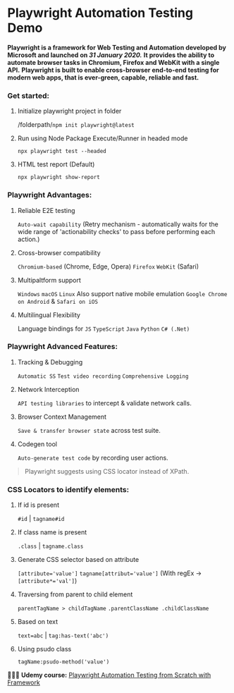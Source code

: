 # Playwright Automation Testing Demo

**Playwright is a framework for Web Testing and Automation developed by Microsoft and launched on _31 January 2020._**
**It provides the ability to automate browser tasks in Chromium, Firefox and WebKit with a single API.**
**Playwright is built to enable cross-browser end-to-end testing for modern web apps, that is ever-green, capable, reliable and fast.**


### Get started:
1. Initialize playwright project in folder

    /folderpath/`npm init playwright@latest`

2. Run using Node Package Execute/Runner in headed mode

    `npx playwright test --headed`

3. HTML test report (Default)

    `npx playwright show-report`


### Playwright Advantages:

1. Reliable E2E testing

   `Auto-wait capability` (Retry mechanism - automatically waits for the wide range of 'actionability checks' to pass before performing each action.)

2. Cross-browser compatibility

   `Chromium-based` (Chrome, Edge, Opera) `Firefox` `WebKit` (Safari)

3. Multipaltform support

   `Windows` `macOS` `Linux`
   Also support native mobile emulation `Google Chrome on Android` & `Safari on iOS`

4. Multilingual Flexibility

   Language bindings for `JS` `TypeScript` `Java` `Python` `C# (.Net)`


### Playwright Advanced Features:

1. Tracking & Debugging

   `Automatic SS` `Test video recording` `Comprehensive Logging`

2. Network Interception

   `API testing libraries` to intercept & validate network calls.

3. Browser Context Management

   `Save & transfer browser state` across test suite.

4. Codegen tool

   `Auto-generate test code` by recording user actions.


> Playwright suggests using CSS locator instead of XPath.

### CSS Locators to identify elements:

1. If id is present

   `#id` | `tagname#id`

2. If class name is present

   `.class` | `tagname.class`

3. Generate CSS selector based on attribute

   `[attribute='value']` `tagname[attribut='value']`
   (With regEx -> `[attribute*='val']`)

4. Traversing from parent to child element

   `parentTagName > childTagName` `.parentClassName .childClassName`

5. Based on text

   `text=abc` | `tag:has-text('abc')`

6. Using psudo class

   `tagName:psudo-method('value')`



🧑🏻‍💻 **Udemy course:** [Playwright Automation Testing from Scratch with Framework](https://www.udemy.com/course/playwright-tutorials-automation-testing/)
